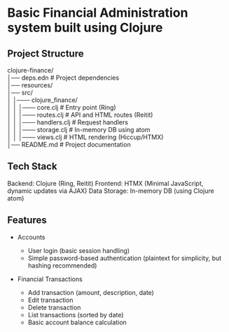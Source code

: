 # Basic Financial Administration system built using Clojure


## Project Structure

clojure-finance/  
│── deps.edn 					# Project dependencies  
│── resources/  
│── src/  
│ │─── clojure_finance/  
│ │ │─── core.clj 					# Entry point (Ring)  
│ │ │─── routes.clj 					# API and HTML routes (Reitit)  
│ │ │─── handlers.clj 				# Request handlers  
│ │ │─── storage.clj 					# In-memory DB using atom  
│ │ │─── views.clj 					# HTML rendering (Hiccup/HTMX)  
│── README.md # Project documentation  

## Tech Stack
Backend: Clojure (Ring, Reitit)
Frontend: HTMX (Minimal JavaScript, dynamic updates via AJAX)
Data Storage: In-memory DB (using Clojure atom)

## Features
- Accounts
    - User login (basic session handling)
    - Simple password-based authentication (plaintext for simplicity, but hashing recommended)

- Financial Transactions
    - Add transaction (amount, description, date)
    - Edit transaction
    - Delete transaction
    - List transactions (sorted by date)
    - Basic account balance calculation



